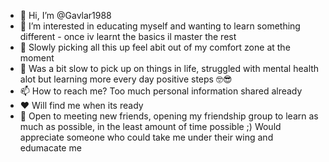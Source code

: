 - 👋 Hi, I’m @Gavlar1988
- 👀 I’m interested in educating myself and wanting to learn something different - once iv learnt the basics il master the rest
- 🌱 Slowly picking all this up feel abit out of my comfort zone at the moment
- 💞️ Was a bit slow to pick up on things in life, struggled with mental health alot but learning more every day positive steps 🤓😎
- 📫 How to reach me? Too much personal information shared already
- ❤️ Will find me when its ready 
- 🫵 Open to meeting new friends, opening my friendship group to learn as much as possible,
 in the least amount of time possible ;) Would appreciate someone who could take me under their wing and edumacate me

<!---
Gavlar1988/Gavlar1988 is a ✨ special ✨ repository because its `README.md` (this file) appears on your GitHub profile.
You can click the Preview link to take a look at your changes.
--->

